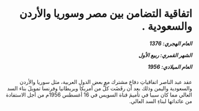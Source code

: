 <h1 dir="rtl">اتفاقية التضامن بين مصر وسوريا والأردن والسعودية .</h1>

<h5 dir="rtl">العام الهجري:  1376

الشهر القمري: ربيع الأول

العام الميلادي: 1956</h5>

<p dir="rtl">عقد عبد الناصر اتفاقياتِ دفاع مشترك مع بعض الدولِ العربية، مثل سوريا والأردن والسعودية واليمن وذلك بعد أن رفَضَت كلٌّ من أمريكا وبريطانيا وفرنسا تمويلَ بناء السد العالي مما كان سببا في تأميمَ قناة السويس في 16 أغسطس 1956م من أجل الاستفادة من عائداتها لبناءِ السد العالي.</p></br>
